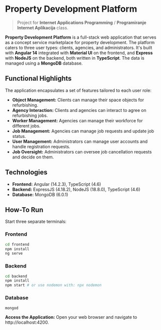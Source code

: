 # Property Development Platform
> Project for **Internet Applications Programming** / **Programiranje Internet Aplikacija** class.

**Property Development Platform** is a full-stack web application that serves as a concept service marketplace for property development. The platform caters to three user types: clients, agencies, and administrators. It's built with **Angular 14** integrated with **Material UI** on the frontend, and **Express** with **NodeJS** on the backend, both written in **TypeScript**. The data is managed using a **MongoDB** database.

## Functional Highlights

The application encapsulates a set of features tailored to each user role:

- **Object Management:** Clients can manage their space objects for refurbishing.
- **Agency Interaction:** Clients and agencies can interact to agree on refurbishing jobs.
- **Worker Management:** Agencies can manage their workforce for different jobs.
- **Job Management:** Agencies can manage job requests and update job status.
- **User Management:** Administrators can manage user accounts and handle registration requests.
- **Job Oversight:** Administrators can oversee job cancellation requests and decide on them.

## Technologies

- **Frontend:** Angular (14.2.3), TypeScript (4.6)
- **Backend:** ExpressJS (4.18.2), NodeJS (18.8.0), TypeScript (4.6)
- **Database:** MongoDB (6.0.1)

## How-To Run

Start three separate terminals:

### Frontend

```bash
cd frontend
npm install
ng serve
```

### Backend

```bash
cd backend
npm install
npm start # or use nodemon with: npx nodemon
```

### Database

```bash
mongod
```

**Access the Application:** Open your web browser and navigate to http://localhost:4200.
